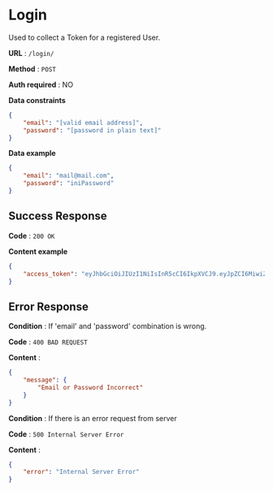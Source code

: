 # Login

Used to collect a Token for a registered User.

**URL** : `/login/`

**Method** : `POST`

**Auth required** : NO

**Data constraints**

```json
{
    "email": "[valid email address]",
    "password": "[password in plain text]"
}
```

**Data example**

```json
{
    "email": "mail@mail.com",
    "password": "iniPassword"
}
```

## Success Response

**Code** : `200 OK`

**Content example**

```json
{
    "access_token": "eyJhbGciOiJIUzI1NiIsInR5cCI6IkpXVCJ9.eyJpZCI6MiwiZW1haWwiOiJtYWlsZUBtYWlsLmNvbSIsImlhdCI6MTYwNzA2MTYyNX0.BIBMI8JfacOnfLH7x6FtYa_OOzweEv5eJ_FFQV7vGwY"
}
```

## Error Response

**Condition** : If 'email' and 'password' combination is wrong.

**Code** : `400 BAD REQUEST`

**Content** :

```json
{
    "message": {
        "Email or Password Incorrect"
    }
}
```

**Condition** : If there is an error request from server

**Code** : `500 Internal Server Error`

**Content** : 
```json
{
    "error": "Internal Server Error"
}
```